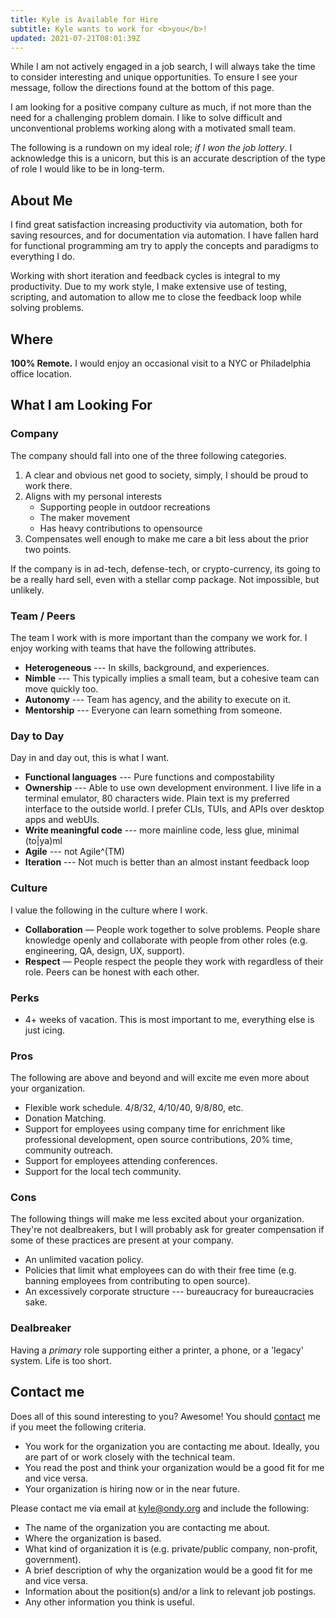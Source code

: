 ```yaml
---
title: Kyle is Available for Hire
subtitle: Kyle wants to work for <b>you</b>!
updated: 2021-07-21T08:01:39Z
---
```


<aside>
While I am not actively engaged in a job search, I will always take the time to
consider interesting and unique opportunities. To ensure I see your message,
follow the directions found at the bottom of this page.
</aside>

I am looking for a positive company culture as much, if not more than the need
for a challenging problem domain. I like to solve difficult and unconventional
  problems working along with a motivated small team.

The following is a rundown on my ideal role; _if I won the job lottery_. I
acknowledge this is a unicorn, but this is an accurate description of the type
of role I would like to be in long-term.


## About Me

I find great satisfaction increasing productivity via automation, both for
saving resources, and for documentation via automation. I have fallen hard for
functional programming am try to apply the concepts and paradigms to everything
I do.

Working with short iteration and feedback cycles is integral to my
productivity. Due to my work style, I make extensive use of testing, scripting,
and automation to allow me to close the feedback loop while solving problems.


## Where

**100% Remote.**
I would enjoy an occasional visit to a NYC or Philadelphia office location.


## What I am Looking For

### Company

The company should fall into one of the three following categories.

1) A clear and obvious net good to society, simply, I should be proud to work there.
2) Aligns with my personal interests
    * Supporting people in outdoor recreations
    * The maker movement
    * Has heavy contributions to opensource
3) Compensates well enough to make me care a bit less about the prior two
   points.

If the company is in ad-tech, defense-tech, or crypto-currency, its going to be
a really hard sell, even with a stellar comp package. Not impossible, but
unlikely.

### Team / Peers

The team I work with is more important than the company we work for. I enjoy working with teams that have the following attributes.

* **Heterogeneous** --- In skills, background, and experiences.
* **Nimble** --- This typically implies a small team, but a cohesive team can move quickly too.
* **Autonomy** --- Team has agency, and the ability to execute on it.
* **Mentorship** --- Everyone can learn something from someone.

### Day to Day

Day in and day out, this is what I want.

* **Functional languages** --- Pure functions and compostability
* **Ownership** --- Able to use own development environment.
   I live life in a terminal emulator, 80 characters wide.
   Plain text is my preferred interface to the outside world.
   I prefer CLIs, TUIs, and APIs over desktop apps and webUIs.
* **Write meaningful code** --- more mainline code, less glue, minimal (to|ya)ml
* **Agile** --- not Agile^(TM)
* **Iteration** --- Not much is better than an almost instant feedback loop

### Culture

I value the following in the culture where I work.

* **Collaboration** — People work together to solve problems.
  People share knowledge openly and collaborate with people from other roles (e.g. engineering, QA, design, UX, support).
* **Respect** — People respect the people they work with regardless of their role.
  Peers can be honest with each other.

### Perks

* 4+ weeks of vacation.
  This is most important to me, everything else is just icing.


### Pros

The following are above and beyond and will excite me even more about your organization.

* Flexible work schedule.
  4/8/32, 4/10/40, 9/8/80, etc.
* Donation Matching.
* Support for employees using company time for enrichment like professional development, open source contributions, 20% time, community outreach.
* Support for employees attending conferences.
* Support for the local tech community.

### Cons

The following things will make me less excited about your organization.
They're not dealbreakers, but I will probably ask for greater compensation if some of these practices are present at your company.

* An unlimited vacation policy.
* Policies that limit what employees can do with their free time (e.g. banning employees from contributing to open source).
* An excessively corporate structure --- bureaucracy for bureaucracies sake.

### Dealbreaker

Having a *primary* role supporting either a printer, a phone, or a 'legacy' system.
Life is too short.

## Contact me

Does all of this sound interesting to you? Awesome! You should [contact](/contact) me if you meet the following criteria.

* You work for the organization you are contacting me about.
  Ideally, you are part of or work closely with the technical team.
* You read the post and think your organization would be a good fit for me and vice versa.
* Your organization is hiring now or in the near future.

Please contact me via email at <a href="mailto:kyle@ondy.org">kyle@ondy.org</a> and include the following:

* The name of the organization you are contacting me about.
* Where the organization is based.
* What kind of organization it is (e.g. private/public company, non-profit, government).
* A brief description of why the organization would be a good fit for me and vice versa.
* Information about the position(s) and/or a link to relevant job postings.
* Any other information you think is useful.
